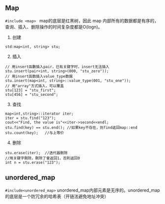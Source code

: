 ## Map
``#include <map> ``
map的底层是红黑树，因此 map 内部所有的数据都是有序的，查询、插入、删除操作的时间复杂度都是O(logn)。
1. 创建
```
std:map<int, string> stu;
```
2. 插入
```
// 用insert函數插入pair，已有关键字时，insert无法插入
stu.insert(pair<int, string>(000, "stu_zero"));
// 用insert函数插入value_type数据
stu.insert(map<int, string>::value_type(001, "stu_one"));
// 用"array"方式插入，可以覆盖
stu[123] = "stu_first";
stu[456] = "stu_second";
```
3. 查找
```
map<int,string>::iterator iter; 
iter = stu.find("123");
cout<<"Find, the value is"<<iter->second<<endl;
stu.find(key) == stu.end(); //如果key不存在，则find返回map::end
stu.count(key);   //与上等价
```
4. 删除
```
stu.erase(iter);  //迭代器刪除
//用关键字刪除，刪除了會返回1，否則返回0
int n = stu.erase("123"); 
```
## unordered_map
``#include<unordered_map>``
unordered_map内部元素是无序的。unordered_map的底层是一个防冗余的哈希表（开链法避免地址冲突）